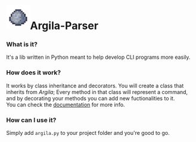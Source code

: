 <img align="left" width="64px" src="/src/images/icon.png" />

# Argila-Parser

### What is it?
It's a lib written in Python meant to help develop CLI programs more easily.

### How does it work?
It works by class inheritance and decorators. You will create a class that inherits from *Argila*; Every method in that class will represent a command, and by decorating your methods you can add new fuctionalities to it.  
You can check the [documentation][doc] for more info.

[doc]: /doc/introduction.md

### How can I use it?
Simply add `argila.py` to your project folder and you're good to go.
